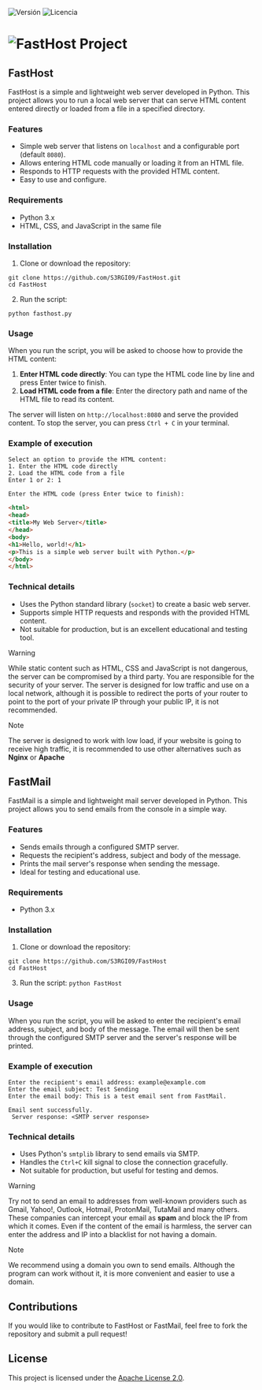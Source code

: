 ![Versión](https://img.shields.io/badge/versión-2.8-blue)
![Licencia](https://img.shields.io/badge/licencia-Apache-green)
# ![FastHost Project](https://github.com/user-attachments/assets/71b1e13e-b816-428c-982a-fc06e0273b78)

## FastHost
FastHost is a simple and lightweight web server developed in Python. This project allows you to run a local web server that can serve HTML content entered directly or loaded from a file in a specified directory.

### Features

- Simple web server that listens on `localhost` and a configurable port (default `8080`).
- Allows entering HTML code manually or loading it from an HTML file.
- Responds to HTTP requests with the provided HTML content.
- Easy to use and configure.

 ### Requirements

- Python 3.x
- HTML, CSS, and JavaScript in the same file

### Installation

1. Clone or download the repository:
```
git clone https://github.com/S3RGI09/FastHost.git
cd FastHost
```
2. Run the script:
```
python fasthost.py
```
### Usage

When you run the script, you will be asked to choose how to provide the HTML content:

1. **Enter HTML code directly**: You can type the HTML code line by line and press Enter twice to finish.
2. **Load HTML code from a file**: Enter the directory path and name of the HTML file to read its content.

The server will listen on `http://localhost:8080` and serve the provided content. To stop the server, you can press `Ctrl + C` in your terminal.

 ### Example of execution
```
Select an option to provide the HTML content:
1. Enter the HTML code directly
2. Load the HTML code from a file
Enter 1 or 2: 1
```
```
Enter the HTML code (press Enter twice to finish):
```
```html
<html>
<head>
<title>My Web Server</title>
</head>
<body>
<h1>Hello, world!</h1>
<p>This is a simple web server built with Python.</p>
</body>
</html>
```
### Technical details

- Uses the Python standard library (`socket`) to create a basic web server.
- Supports simple HTTP requests and responds with the provided HTML content.
- Not suitable for production, but is an excellent educational and testing tool.

 >[!warning]
>While static content such as HTML, CSS and JavaScript is not dangerous, the server can be compromised by a third party. You are responsible for the security of your server.
>The server is designed for low traffic and use on a local network, although it is possible to redirect the ports of your router to point to the port of your private IP through your public IP, it is not recommended.

>[!note]
>The server is designed to work with low load, if your website is going to receive high traffic, it is recommended to use other alternatives such as **Nginx** or **Apache**

## FastMail
FastMail is a simple and lightweight mail server developed in Python. This project allows you to send emails from the console in a simple way.

### Features

- Sends emails through a configured SMTP server.
- Requests the recipient's address, subject and body of the message.
- Prints the mail server's response when sending the message.
- Ideal for testing and educational use.

 ### Requirements

- Python 3.x

### Installation

1. Clone or download the repository:
```
git clone https://github.com/S3RGI09/FastHost
cd FastHost
```

3. Run the script:
`python FastHost`

### Usage

When you run the script, you will be asked to enter the recipient's email address, subject, and body of the message. The email will then be sent through the configured SMTP server and the server's response will be printed.

### Example of execution
```
Enter the recipient's email address: example@example.com
Enter the email subject: Test Sending
Enter the email body: This is a test email sent from FastMail.

Email sent successfully.
 Server response: <SMTP server response>
```
### Technical details

- Uses Python's `smtplib` library to send emails via SMTP.
- Handles the `Ctrl+C` kill signal to close the connection gracefully.
- Not suitable for production, but useful for testing and demos.

>[!warning]
>Try not to send an email to addresses from well-known providers such as Gmail, Yahoo!, Outlook, Hotmail, ProtonMail, TutaMail and many others. These companies can intercept your email as **spam** and block the IP from which it comes. Even if the content of the email is harmless, the server can enter the address and IP into a blacklist for not having a domain.

>[!note]
>We recommend using a domain you own to send emails. Although the program can work without it, it is more convenient and easier to use a domain.

 ## Contributions

If you would like to contribute to FastHost or FastMail, feel free to fork the repository and submit a pull request!

## License

This project is licensed under the [Apache License 2.0](LICENSE).
